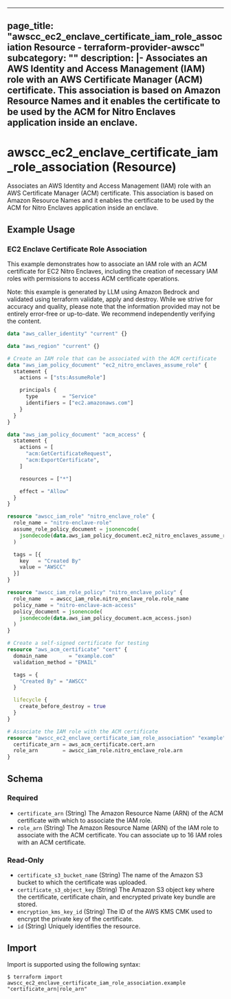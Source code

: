 
---
page_title: "awscc_ec2_enclave_certificate_iam_role_association Resource - terraform-provider-awscc"
subcategory: ""
description: |-
  Associates an AWS Identity and Access Management (IAM) role with an AWS Certificate Manager (ACM) certificate. This association is based on Amazon Resource Names and it enables the certificate to be used by the ACM for Nitro Enclaves application inside an enclave.
---

# awscc_ec2_enclave_certificate_iam_role_association (Resource)

Associates an AWS Identity and Access Management (IAM) role with an AWS Certificate Manager (ACM) certificate. This association is based on Amazon Resource Names and it enables the certificate to be used by the ACM for Nitro Enclaves application inside an enclave.

## Example Usage

### EC2 Enclave Certificate Role Association

This example demonstrates how to associate an IAM role with an ACM certificate for EC2 Nitro Enclaves, including the creation of necessary IAM roles with permissions to access ACM certificate operations.
                                
Note: this example is generated by LLM using Amazon Bedrock and validated using terraform validate, apply and destroy. While we strive for accuracy and quality, please note that the information provided may not be entirely error-free or up-to-date. We recommend independently verifying the content.

```terraform
data "aws_caller_identity" "current" {}

data "aws_region" "current" {}

# Create an IAM role that can be associated with the ACM certificate
data "aws_iam_policy_document" "ec2_nitro_enclaves_assume_role" {
  statement {
    actions = ["sts:AssumeRole"]

    principals {
      type        = "Service"
      identifiers = ["ec2.amazonaws.com"]
    }
  }
}

data "aws_iam_policy_document" "acm_access" {
  statement {
    actions = [
      "acm:GetCertificateRequest",
      "acm:ExportCertificate",
    ]

    resources = ["*"]

    effect = "Allow"
  }
}

resource "awscc_iam_role" "nitro_enclave_role" {
  role_name = "nitro-enclave-role"
  assume_role_policy_document = jsonencode(
    jsondecode(data.aws_iam_policy_document.ec2_nitro_enclaves_assume_role.json)
  )

  tags = [{
    key   = "Created By"
    value = "AWSCC"
  }]
}

resource "awscc_iam_role_policy" "nitro_enclave_policy" {
  role_name   = awscc_iam_role.nitro_enclave_role.role_name
  policy_name = "nitro-enclave-acm-access"
  policy_document = jsonencode(
    jsondecode(data.aws_iam_policy_document.acm_access.json)
  )
}

# Create a self-signed certificate for testing
resource "aws_acm_certificate" "cert" {
  domain_name       = "example.com"
  validation_method = "EMAIL"

  tags = {
    "Created By" = "AWSCC"
  }

  lifecycle {
    create_before_destroy = true
  }
}

# Associate the IAM role with the ACM certificate
resource "awscc_ec2_enclave_certificate_iam_role_association" "example" {
  certificate_arn = aws_acm_certificate.cert.arn
  role_arn        = awscc_iam_role.nitro_enclave_role.arn
}
```

<!-- schema generated by tfplugindocs -->
## Schema

### Required

- `certificate_arn` (String) The Amazon Resource Name (ARN) of the ACM certificate with which to associate the IAM role.
- `role_arn` (String) The Amazon Resource Name (ARN) of the IAM role to associate with the ACM certificate. You can associate up to 16 IAM roles with an ACM certificate.

### Read-Only

- `certificate_s3_bucket_name` (String) The name of the Amazon S3 bucket to which the certificate was uploaded.
- `certificate_s3_object_key` (String) The Amazon S3 object key where the certificate, certificate chain, and encrypted private key bundle are stored.
- `encryption_kms_key_id` (String) The ID of the AWS KMS CMK used to encrypt the private key of the certificate.
- `id` (String) Uniquely identifies the resource.

## Import

Import is supported using the following syntax:

```shell
$ terraform import awscc_ec2_enclave_certificate_iam_role_association.example "certificate_arn|role_arn"
```
